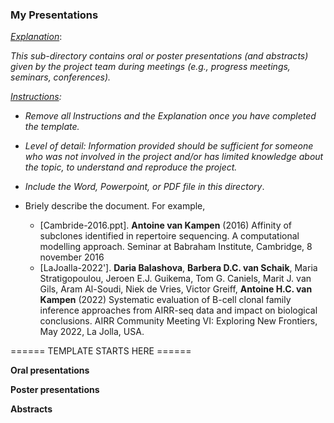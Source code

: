 ### My Presentations



<u>*Explanation*</u>:

*This sub-directory contains oral or poster presentations (and abstracts)  given by the project team during  meetings (e.g., progress meetings,  seminars, conferences).*



*<u>Instructions</u>:* 

* *Remove all Instructions and the Explanation once you have completed the template.*

* *Level of detail: Information provided should be sufficient for someone who was not involved in the project and/or has limited knowledge about the topic,  to understand and reproduce the project.* 

  

* *Include the Word, Powerpoint, or PDF file in this directory*.

* Briely describe the document. For example,

  * [Cambride-2016.ppt]. **Antoine van Kampen** (2016) Affinity of subclones identified in repertoire sequencing. A computational modelling approach. Seminar at Babraham Institute, Cambridge, 8 november 2016 
  * [LaJoalla-2022']. **Daria Balashova**, **Barbera D.C. van Schaik**, Maria Stratigopoulou, Jeroen E.J. Guikema, Tom G. Caniels, Marit J. van Gils, Aram Al-Soudi, Niek de Vries, Victor Greiff, **Antoine H.C. van Kampen** (2022) Systematic evaluation of B-cell clonal family inference approaches from AIRR-seq data and impact on biological conclusions. AIRR Community Meeting VI: Exploring New Frontiers, May 2022, La Jolla, USA.



====== TEMPLATE STARTS HERE ======

**Oral presentations**



**Poster presentations**



**Abstracts**
